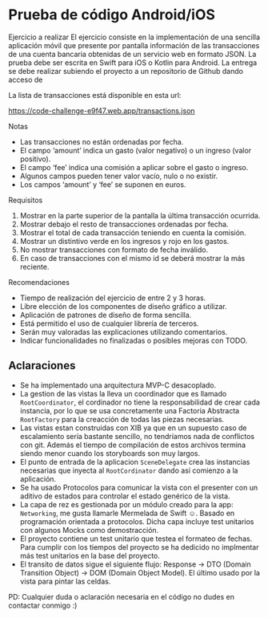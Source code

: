# Prueba de código Android/iOS 
Ejercicio a realizar
El ejercicio consiste en la implementación de una sencilla aplicación móvil que presente por pantalla información de las transacciones de una cuenta bancaria obtenidas de un servicio web en formato JSON.
La prueba debe ser escrita en Swift para iOS o Kotlin para Android.
La entrega se debe realizar subiendo el proyecto a un repositorio de Github dando acceso de

La lista de transacciones está disponible en esta url:

https://code-challenge-e9f47.web.app/transactions.json

Notas
- Las transacciones no están ordenadas por fecha.
- El campo ‘amount’ indica un gasto (valor negativo) o un ingreso (valor positivo).
- El campo ‘fee’ indica una comisión a aplicar sobre el gasto o ingreso.
- Algunos campos pueden tener valor vacío, nulo o no existir.
- Los campos ‘amount’ y ‘fee’ se suponen en euros.


Requisitos
1. Mostrar en la parte superior de la pantalla la última transacción ocurrida.
2. Mostrar debajo el resto de transacciones ordenadas por fecha.
3. Mostrar el total de cada transacción teniendo en cuenta la comisión.
4. Mostrar un distintivo verde en los ingresos y rojo en los gastos.
5. No mostrar transacciones con formato de fecha inválido.
6. En caso de transacciones con el mismo id se deberá mostrar la más reciente.


Recomendaciones
- Tiempo de realización del ejercicio de entre 2 y 3 horas.
- Libre elección de los componentes de diseño gráfico a utilizar.
- Aplicación de patrones de diseño de forma sencilla.
- Está permitido el uso de cualquier librería de terceros.
- Serán muy valoradas las explicaciones utilizando comentarios.
- Indicar funcionalidades no finalizadas o posibles mejoras con TODO.

## Aclaraciones

- Se ha implementado una arquitectura MVP-C desacoplado. 
- La gestion de las vistas la lleva un coordinador que es llamado `RootCoordinator`, el cordinador no tiene la responsabilidad de crear cada instancia, por lo que se usa concretamente una Factoria Abstracta `RootFactory` para la creacción de todas las piezas necesarias. 
- Las vistas estan construidas con XIB ya que en un supuesto caso de escalamiento sería bastante sencillo, no tendríamos nada de conflictos con git. Además el tiempo de compilación de estos archivos termina siendo menor cuando los storyboards son muy largos.
- El punto de entrada de la aplicacion `SceneDelegate` crea las instancias necesarias que inyecta al `RootCordinator` dando así comienzo a la aplicación.
- Se ha usado Protocolos para comunicar la vista con el presenter con un aditivo de estados para controlar el estado genérico de la vista.
- La capa de rez es gestionada por un módulo creado para la app: `Networking`, me gusta llamarle Mermelada de Swift ☺️. Basado en programación orientada a protocolos. Dicha capa incluye test unitarios con algunos Mocks como demostracción. 
- El proyecto contiene un test unitario que testea el formateo de fechas. Para cumplir con los tiempos del proyecto se ha dedicido no implmentar más test unitarios en la base del proyecto. 
- El transito de datos sigue el siguiente flujo: Response -> DTO (Domain Transition Object) -> DOM (Domain Object Model). El último usado por la vista para pintar las celdas.

PD: Cualquier duda o aclaración necesaria en el código no dudes en contactar conmigo :) 
